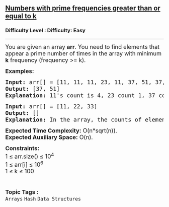 <h2><a href="https://www.geeksforgeeks.org/problems/numbers-with-prime-frequencies-greater-than-or-equal-to-k5823/1?page=5&difficulty=Easy&sortBy=difficulty">Numbers with prime frequencies greater than or equal to k</a></h2><h3>Difficulty Level : Difficulty: Easy</h3><hr><div class="problems_problem_content__Xm_eO"><p><span style="font-size: 18px;">You are given an array <strong>arr</strong>. You need to find elements that appear a prime number of times in the array with minimum <strong>k</strong> frequency (frequency &gt;= k).</span></p>
<p><span style="font-size: 18px;"><strong>Examples:</strong></span></p>
<pre><span style="font-size: 18px;"><strong>Input:</strong> arr[] = [11, 11, 11, 23, 11, 37, 51, 37, 37, 51, 51, 51, 51], k = 2
<strong>Output:</strong> [37, 51]
<strong>Explanation: </strong>11's count is 4, 23 count 1, 37 count 3, 51 count 5. 37 and 51 are two number that appear prime number of time and frequencies greater than or equal to k = 2.
</span></pre>
<pre><span style="font-size: 18px;"><strong style="font-size: 18px;">Input:</strong><span style="font-size: 18px;"> arr[] = [11, 22, 33] </span><strong style="font-size: 18px;">
Output:</strong><span style="font-size: 18px;"> []<br><strong>Explanation:</strong> In the array, the counts of elements are: 11 (1 time), 22 (1 time), 33 (1 time). None of these counts are prime numbers, so the output is an empty list.<br></span></span></pre>
<p><span style="font-size: 18px;"><strong>Expected Time Complexity:</strong> O(n*sqrt(n)).<br><strong>Expected Auxiliary Space:</strong> O(n).</span></p>
<p><span style="font-size: 18px;"><strong>Constraints:</strong><br>1 ≤ arr.size() ≤ 10<sup>4</sup><br>1 ≤ arr[i] ≤ 10<sup>6<br></sup>1 ≤ k ≤ 100<br></span></p></div><br><p><span style=font-size:18px><strong>Topic Tags : </strong><br><code>Arrays</code>&nbsp;<code>Hash</code>&nbsp;<code>Data Structures</code>&nbsp;